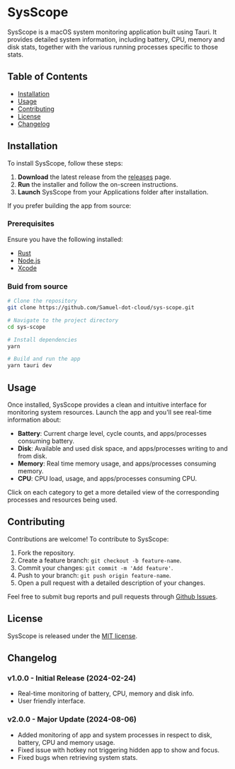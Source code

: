 # SysScope

SysScope is a macOS system monitoring application built using Tauri. It provides detailed system information, including battery, CPU, memory and disk stats, together with the various running processes specific to those stats.

## Table of Contents

- [Installation](#installation)
- [Usage](#usage)
- [Contributing](#contributing)
- [License](#license)
- [Changelog](#changelog)

## Installation

To install SysScope, follow these steps:

1. **Download** the latest release from the [releases](https://github.com/Samuel-dot-cloud/sys-scope/releases) page.
2. **Run** the installer and follow the on-screen instructions.
3. **Launch** SysScope from your Applications folder after installation.

If you prefer building the app from source:

### Prerequisites

Ensure you have the following installed:

- [Rust](https://www.rust-lang.org/tools/install)
- [Node.js](https://nodejs.org/en)
- [Xcode](https://developer.apple.com/xcode/)

### Buid from source

```bash
# Clone the repository
git clone https://github.com/Samuel-dot-cloud/sys-scope.git

# Navigate to the project directory
cd sys-scope

# Install dependencies
yarn

# Build and run the app
yarn tauri dev
```

## Usage

Once installed, SysScope provides a clean and intuitive interface for monitoring system resources. Launch the app and you'll see real-time information about:

- **Battery**: Current charge level, cycle counts, and apps/processes consuming battery.
- **Disk**: Available and used disk space, and apps/processes writing to and from disk.
- **Memory**: Real time memory usage, and apps/processes consuming memory.
- **CPU**: CPU load, usage, and apps/processes consuming CPU.

Click on each category to get a more detailed view of the corresponding processes and resources being used.

## Contributing

Contributions are welcome! To contribute to SysScope:

1. Fork the repository.
2. Create a feature branch: `git checkout -b feature-name`.
3. Commit your changes: `git commit -m 'Add feature'`.
4. Push to your branch: `git push origin feature-name`.
5. Open a pull request with a detailed description of your changes.

Feel free to submit bug reports and pull requests through [Github Issues](https://github.com/Samuel-dot-cloud/sys-scope/issues).

## License

SysScope is released under the [MIT license](./LICENSE).

## Changelog

### v1.0.0 - Initial Release (2024-02-24)

- Real-time monitoring of battery, CPU, memory and disk info.
- User friendly interface.

### v2.0.0 - Major Update (2024-08-06)

- Added monitoring of app and system processes in respect to disk, battery, CPU and memory usage.
- Fixed issue with hotkey not triggering hidden app to show and focus.
- Fixed bugs when retrieving system stats.
